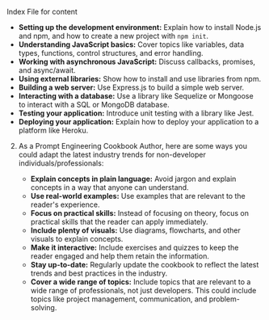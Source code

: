 Index File for content

   - **Setting up the development environment:** Explain how to install Node.js and npm, and how to create a new project with `npm init`.
   - **Understanding JavaScript basics:** Cover topics like variables, data types, functions, control structures, and error handling.
   - **Working with asynchronous JavaScript:** Discuss callbacks, promises, and async/await.
   - **Using external libraries:** Show how to install and use libraries from npm.
   - **Building a web server:** Use Express.js to build a simple web server.
   - **Interacting with a database:** Use a library like Sequelize or Mongoose to interact with a SQL or MongoDB database.
   - **Testing your application:** Introduce unit testing with a library like Jest.
   - **Deploying your application:** Explain how to deploy your application to a platform like Heroku.

2. As a Prompt Engineering Cookbook Author, here are some ways you could adapt the latest industry trends for non-developer individuals/professionals:

   - **Explain concepts in plain language:** Avoid jargon and explain concepts in a way that anyone can understand.
   - **Use real-world examples:** Use examples that are relevant to the reader's experience.
   - **Focus on practical skills:** Instead of focusing on theory, focus on practical skills that the reader can apply immediately.
   - **Include plenty of visuals:** Use diagrams, flowcharts, and other visuals to explain concepts.
   - **Make it interactive:** Include exercises and quizzes to keep the reader engaged and help them retain the information.
   - **Stay up-to-date:** Regularly update the cookbook to reflect the latest trends and best practices in the industry.
   - **Cover a wide range of topics:** Include topics that are relevant to a wide range of professionals, not just developers. This could include topics like project management, communication, and problem-solving.